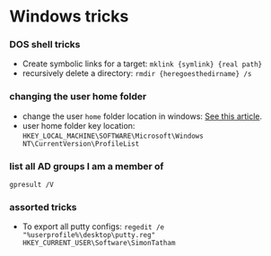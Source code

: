 Windows tricks
==============

### DOS shell tricks

* Create symbolic links for a target: `mklink {symlink} {real path}`
* recursively delete a directory: `rmdir {heregoesthedirname} /s`

### changing the user home folder

* change the user `home` folder location in windows: [See this article][1].
* user home folder key location: `HKEY_LOCAL_MACHINE\SOFTWARE\Microsoft\Windows NT\CurrentVersion\ProfileList`

### list all AD groups I am a member of

```dos
gpresult /V
```

### assorted tricks

* To export all putty configs: `regedit /e "%userprofile%\desktop\putty.reg" HKEY_CURRENT_USER\Software\SimonTatham`

[1]: <http://www.sevenforums.com/tutorials/87555-user-profile-change-default-location.html>
